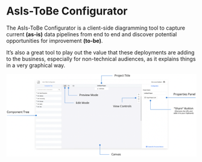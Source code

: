 # AsIs-ToBe Configurator

The AsIs-ToBe Configurator is a client-side diagramming tool to capture current **(as-is)** data pipelines from end to end and discover potential opportunities for improvement **(to-be)**.

It’s also a great tool to play out the value that these deployments are adding to the business, especially for non-technical audiences, as it explains things in a very graphical way.

![alt text](https://github.com/asis-tobe/asis-tobe.github.io/blob/main/asistobe_instructions.png?raw=true)
